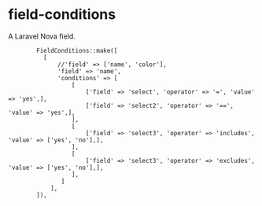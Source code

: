 # field-conditions
A Laravel Nova field.

            FieldConditions::make([
              [
                  //'field' => ['name', 'color'],
                  'field' => 'name',
                  'conditions' => [
                      [
                          ['field' => 'select', 'operator' => '=', 'value' => 'yes',],
                          ['field' => 'select2', 'operator' => '==', 'value' => 'yes',],
                      ],
                      [
                          ['field' => 'select3', 'operator' => 'includes', 'value' => ['yes', 'no'],],
                      ],
                      [
                          ['field' => 'select3', 'operator' => 'excludes', 'value' => ['yes', 'no'],],
                      ],
                   ]
                ],
            ]),
